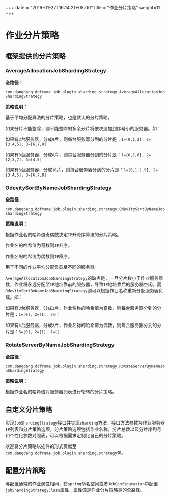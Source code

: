 +++
date = "2016-01-27T16:14:21+08:00"
title = "作业分片策略"
weight=11
+++

# 作业分片策略

## 框架提供的分片策略

### AverageAllocationJobShardingStrategy

**全路径：**

`com.dangdang.ddframe.job.plugin.sharding.strategy.AverageAllocationJobShardingStrategy`

**策略说明：**

基于平均分配算法的分片策略，也是默认的分片策略。

如果分片不能整除，则不能整除的多余分片将依次追加到序号小的服务器。如：

如果有`3`台服务器，分成`9`片，则每台服务器分到的分片是：`1=[0,1,2], 2=[3,4,5], 3=[6,7,8]`

如果有`3`台服务器，分成`8`片，则每台服务器分到的分片是：`1=[0,1,6], 2=[2,3,7], 3=[4,5]`

如果有`3`台服务器，分成`10`片，则每台服务器分到的分片是：`1=[0,1,2,9], 2=[3,4,5], 3=[6,7,8]`

### OdevitySortByNameJobShardingStrategy


**全路径：**

`com.dangdang.ddframe.job.plugin.sharding.strategy.OdevitySortByNameJobShardingStrategy`

**策略说明：**

根据作业名的哈希值奇偶数决定`IP`升降序算法的分片策略。

作业名的哈希值为奇数则`IP`升序。

作业名的哈希值为偶数则`IP`降序。

用于不同的作业平均分配负载至不同的服务器。

`AverageAllocationJobShardingStrategy`的缺点是，一旦分片数小于作业服务器数，作业将永远分配至`IP`地址靠前的服务器，导致`IP`地址靠后的服务器空闲。而`OdevitySortByNameJobShardingStrategy`则可以根据作业名称重新分配服务器负载。如：

如果有`3`台服务器，分成`2`片，作业名称的哈希值为奇数，则每台服务器分到的分片是：`1=[0], 2=[1], 3=[]`

如果有`3`台服务器，分成`2`片，作业名称的哈希值为偶数，则每台服务器分到的分片是：`3=[0], 2=[1], 1=[]`

### RotateServerByNameJobShardingStrategy

**全路径：**

`com.dangdang.ddframe.job.plugin.sharding.strategy.RotateServerByNameJobShardingStrategy`

**策略说明：**

根据作业名的哈希值对服务器列表进行轮转的分片策略。

## 自定义分片策略

实现`JobShardingStrategy`接口并实现`sharding`方法，接口方法参数为作业服务器`IP`列表和分片策略选项，分片策略选项包括作业名称，分片总数以及分片序列号和个性化参数对照表，可以根据需求定制化自己的分片策略。

欢迎将分片策略以插件的形式贡献至`com.dangdang.ddframe.job.plugin.sharding.strategy`包。

## 配置分片策略

与配置通常的作业属性相同，在`spring`命名空间或者`JobConfiguration`中配置`jobShardingStrategyClass`属性，属性值是作业分片策略类的全路径。

